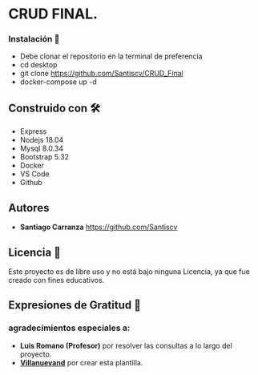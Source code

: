 # CRUD FINAL.

### Instalación 🔧

- Debe clonar el repositorio en la terminal de preferencia
- cd desktop
- git clone https://github.com/Santiscv/CRUD_Final
- docker-compose up -d


## Construido con 🛠️
- Express
- Nodejs 18.04
- Mysql 8.0.34
- Bootstrap 5.32
- Docker
- VS Code
- Github


## Autores

* **Santiago Carranza** https://github.com/Santiscv

## Licencia 📄

Este proyecto es de libre uso y no está bajo ninguna Licencia, ya que fue creado con fines educativos.

## Expresiones de Gratitud 🎁
### agradecimientos especiales a:

* **Luis Romano (Profesor)** por resolver las consultas a lo largo del proyecto.
* **[Villanuevand](https://github.com/Villanuevand)** por crear esta plantilla. 

